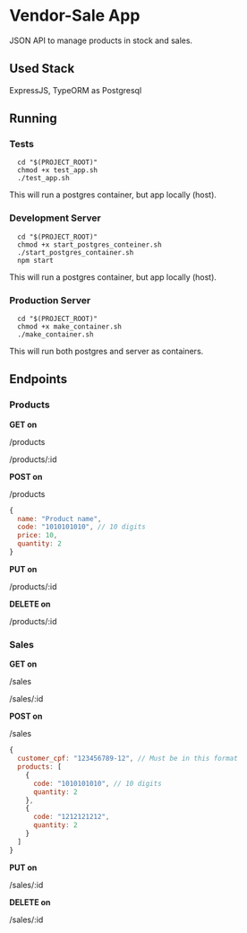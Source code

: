 # Vendor-Sale App

JSON API to manage products in stock and sales.

## Used Stack

ExpressJS, TypeORM as Postgresql

## Running

### Tests

```properties
  cd "$(PROJECT_ROOT)"
  chmod +x test_app.sh
  ./test_app.sh
```

This will run a postgres container, but app locally (host).

### Development Server

```properties
  cd "$(PROJECT_ROOT)"
  chmod +x start_postgres_conteiner.sh
  ./start_postgres_container.sh
  npm start
```

This will run a postgres container, but app locally (host).

### Production Server

```properties
  cd "$(PROJECT_ROOT)"
  chmod +x make_container.sh
  ./make_container.sh
```

This will run both postgres and server as containers.

## Endpoints

### Products

**GET on**

/products

/products/:id

**POST on**

/products

```js
{
  name: "Product name",
  code: "1010101010", // 10 digits
  price: 10,
  quantity: 2
}
```

**PUT on**

/products/:id

**DELETE on**

/products/:id

 
### Sales

**GET on**

/sales

/sales/:id

**POST on**

/sales

```js
{
  customer_cpf: "123456789-12", // Must be in this format
  products: [
    {
      code: "1010101010", // 10 digits
      quantity: 2
    },
    {
      code: "1212121212",
      quantity: 2
    }
  ]
}
```

**PUT on**

/sales/:id

**DELETE on**

/sales/:id
